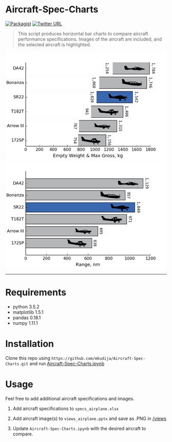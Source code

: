
# Aircraft-Spec-Charts
[![Packagist](https://img.shields.io/packagist/l/doctrine/orm.svg?maxAge=2592000)](https://github.com/mkudija/Aircraft-Spec-Charts/blob/master/LICENSE)
[![Twitter URL](https://img.shields.io/twitter/url/http/shields.io.svg?style=social&maxAge=2592000)](https://twitter.com/mkudija)

> This script produces horizontal bar charts to compare aircraft performance specifications. Images of the aircraft are included, and the selected aircraft is highlighted.

![SR22 Max Gross](https://github.com/mkudija/Aircraft-Spec-Charts/blob/master/charts/SR22-Max%20Gross%2C%20kg.png) ![SR22 Range](https://github.com/mkudija/Aircraft-Spec-Charts/blob/master/charts/SR22-Range%2C%20nm.png)
<hr> 

# Requirements

* python 3.5.2
* matplotlib 1.5.1
* pandas 0.18.1
* numpy 1.11.1


# Installation
Clone this repo using `https://github.com/mkudija/Aircraft-Spec-Charts.git` and run [Aircraft-Spec-Charts.ipynb](https://github.com/mkudija/Aircraft-Spec-Charts/blob/master/Aircraft-Spec-Charts.ipynb)

# Usage
Feel free to add additional aircraft specifications and images.

1. Add aircraft specifications to `specs_airplane.xlsx`

2. Add aircraft image(s) to `views_airplane.pptx` and save as .PNG in [/views](https://github.com/mkudija/Aircraft-Spec-Charts/tree/master/views)

3. Update `Aircraft-Spec-Charts.ipynb` with the desired aircraft to compare.
